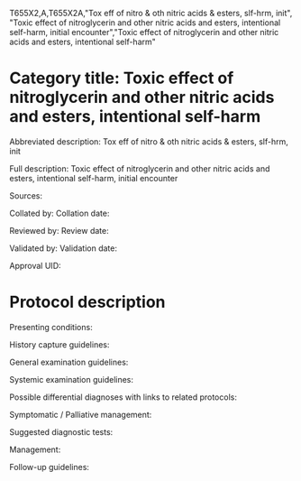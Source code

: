 T655X2,A,T655X2A,"Tox eff of nitro & oth nitric acids & esters, slf-hrm, init", "Toxic effect of nitroglycerin and other nitric acids and esters, intentional self-harm, initial encounter","Toxic effect of nitroglycerin and other nitric acids and esters, intentional self-harm"
# Category title: Toxic effect of nitroglycerin and other nitric acids and esters, intentional self-harm

Abbreviated description: Tox eff of nitro & oth nitric acids & esters, slf-hrm, init

Full description: Toxic effect of nitroglycerin and other nitric acids and esters, intentional self-harm, initial encounter

Sources:

Collated by:
Collation date:

Reviewed by:
Review date:

Validated by:
Validation date:

Approval UID:

# Protocol description

Presenting conditions:

History capture guidelines:

General examination guidelines:

Systemic examination guidelines:

Possible differential diagnoses with links to related protocols:

Symptomatic / Palliative management:

Suggested diagnostic tests:

Management:

Follow-up guidelines:

